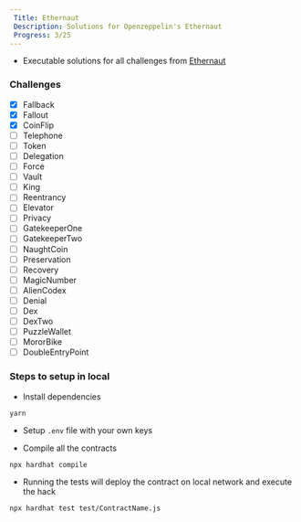 ```yaml
---
 Title: Ethernaut
 Description: Solutions for Openzeppelin's Ethernaut
 Progress: 3/25
---
```

* Executable solutions for all challenges from [Ethernaut](https://ethernaut.openzeppelin.com/)

### Challenges
- [x] Fallback
- [x] Fallout
- [x] CoinFlip
- [ ] Telephone
- [ ] Token
- [ ] Delegation
- [ ] Force
- [ ] Vault
- [ ] King
- [ ] Reentrancy
- [ ] Elevator
- [ ] Privacy
- [ ] GatekeeperOne
- [ ] GatekeeperTwo
- [ ] NaughtCoin
- [ ] Preservation
- [ ] Recovery
- [ ] MagicNumber
- [ ] AlienCodex
- [ ] Denial
- [ ] Dex
- [ ] DexTwo
- [ ] PuzzleWallet
- [ ] MororBike
- [ ] DoubleEntryPoint

### Steps to setup in local

* Install dependencies

```
yarn
```

* Setup `.env` file with your own keys

* Compile all the contracts
```
npx hardhat compile
```

* Running the tests will deploy the contract on local network and execute the hack
```
npx hardhat test test/ContractName.js
```